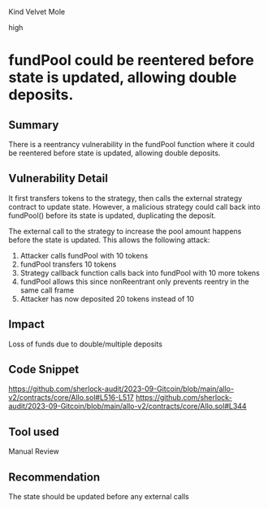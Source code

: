 Kind Velvet Mole

high

# fundPool could be reentered before state is updated, allowing double deposits.
## Summary
There is a reentrancy vulnerability in the fundPool function where it could be reentered before state is updated, allowing double deposits.
## Vulnerability Detail
It first transfers tokens to the strategy, then calls the external strategy contract to update state.
However, a malicious strategy could call back into fundPool() before its state is updated, duplicating the deposit.

The external call to the strategy to increase the pool amount happens before the state is updated.
This allows the following attack:
1. Attacker calls fundPool with 10 tokens
2. fundPool transfers 10 tokens
3. Strategy callback function calls back into fundPool with 10 more tokens
4. fundPool allows this since nonReentrant only prevents reentry in the same call frame
5. Attacker has now deposited 20 tokens instead of 10

## Impact
Loss of funds due to double/multiple deposits
## Code Snippet
https://github.com/sherlock-audit/2023-09-Gitcoin/blob/main/allo-v2/contracts/core/Allo.sol#L516-L517 
https://github.com/sherlock-audit/2023-09-Gitcoin/blob/main/allo-v2/contracts/core/Allo.sol#L344
## Tool used

Manual Review

## Recommendation
The state should be updated before any external calls
